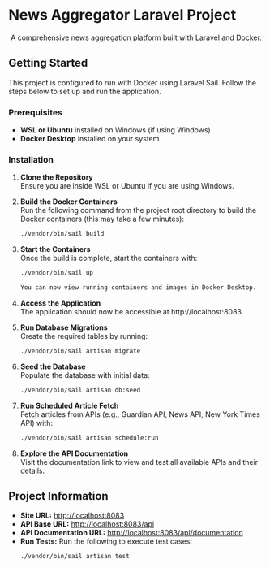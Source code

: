 # News Aggregator Laravel Project

<p align="center">A comprehensive news aggregation platform built with Laravel and Docker.</p>

## Getting Started

This project is configured to run with Docker using Laravel Sail. Follow the steps below to set up and run the application.

### Prerequisites

- **WSL or Ubuntu** installed on Windows (if using Windows)
- **Docker Desktop** installed on your system

### Installation

1. **Clone the Repository**  
   Ensure you are inside WSL or Ubuntu if you are using Windows.

2. **Build the Docker Containers**  
   Run the following command from the project root directory to build the Docker containers (this may take a few minutes):
   ```bash
   ./vendor/bin/sail build

3. **Start the Containers**  
   Once the build is complete, start the containers with:
   ```bash
   ./vendor/bin/sail up
   
   You can now view running containers and images in Docker Desktop.

4. **Access the Application**  
   The application should now be accessible at http://localhost:8083.
   
5. **Run Database Migrations**  
   Create the required tables by running:
   ```bash
   ./vendor/bin/sail artisan migrate

6. **Seed the Database**  
   Populate the database with initial data:
   ```bash
   ./vendor/bin/sail artisan db:seed

7. **Run Scheduled Article Fetch**  
   Fetch articles from APIs (e.g., Guardian API, News API, New York Times API) with:
   ```bash
   ./vendor/bin/sail artisan schedule:run

8. **Explore the API Documentation**  
   Visit the documentation link to view and test all available APIs and their details.
   

## Project Information

- **Site URL:** [http://localhost:8083](http://localhost:8083)
- **API Base URL:** [http://localhost:8083/api](http://localhost:8083/api)
- **API Documentation URL:** [http://localhost:8083/api/documentation](http://localhost:8083/api/documentation)
- **Run Tests:** Run the following to execute test cases:
  ```bash
  ./vendor/bin/sail artisan test
